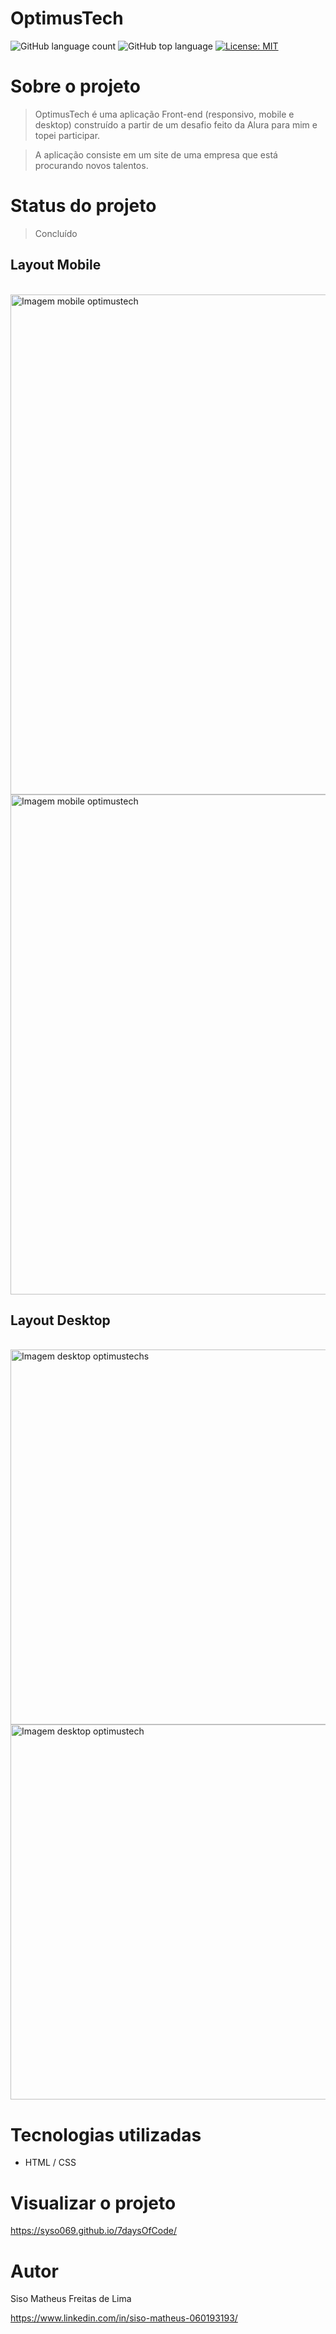# OptimusTech

![GitHub language count](https://img.shields.io/github/languages/count/syso069/Mobile-First)
![GitHub top language](https://img.shields.io/github/languages/top/syso069/Mobile-First)
[![License: MIT](https://img.shields.io/badge/License-MIT-yellow.svg)](https://opensource.org/licenses/MIT)

# Sobre o projeto

> OptimusTech é uma aplicação Front-end (responsivo, mobile e desktop) construído a partir de um desafio feito da Alura para mim e topei participar.

> A aplicação consiste em um site de uma empresa que está procurando novos talentos.

# Status do projeto

> Concluído

## Layout Mobile
<div style="display: inline_block"><br>
<img height="800" alt="Imagem mobile optimustech" src="https://user-images.githubusercontent.com/94554205/212191162-90c9e30b-315f-4bc8-b72d-3cb237fcb82d.png">
<img height="800" alt="Imagem mobile optimustech" src="https://user-images.githubusercontent.com/94554205/212191234-4dbbe56c-7c6c-4788-a1d8-009f2e819803.png">
</div>

## Layout Desktop
<div style="display: inline_block"><br>
<img height="600" alt="Imagem desktop optimustechs" src="https://user-images.githubusercontent.com/94554205/212190743-bcccf4af-2656-4d28-9a1f-de6a650b07ff.png">
<img height="600" alt="Imagem desktop optimustech" src="https://user-images.githubusercontent.com/94554205/212190818-305edcbf-a197-43ea-a669-988dc21cfd23.png">
</div>

# Tecnologias utilizadas

- HTML / CSS 

# Visualizar o projeto
https://syso069.github.io/7daysOfCode/

# Autor

Siso Matheus Freitas de Lima

https://www.linkedin.com/in/siso-matheus-060193193/
